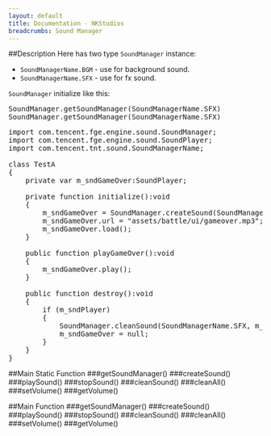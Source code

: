 ```yaml
---
layout: default
title: Documentation - NKStudios
breadcrumbs: Sound Manager
---
```

##Description
Here has two type `SoundManager` instance:
* `SoundManagerName.BGM` - use for background sound.
* `SoundManagerName.SFX` - use for fx sound.

`SoundManager` initialize like this:
<pre class="actionscript">
SoundManager.getSoundManager(SoundManagerName.SFX)
SoundManager.getSoundManager(SoundManagerName.SFX)
</pre>

<pre class="actionscript">
import com.tencent.fge.engine.sound.SoundManager;
import com.tencent.fge.engine.sound.SoundPlayer;
import com.tencent.tnt.sound.SoundManagerName;<br>
class TestA
{
	private var m_sndGameOver:SoundPlayer;<br>
	private function initialize():void
	{
		m_sndGameOver = SoundManager.createSound(SoundManagerName.SFX);
		m_sndGameOver.url = "assets/battle/ui/gameover.mp3";
		m_sndGameOver.load();
	}<br>
	public function playGameOver():void
	{
		m_sndGameOver.play();
	}<br>
	public function destroy():void
	{
		if (m_sndPlayer)
		{
			SoundManager.cleanSound(SoundManagerName.SFX, m_sndGameOver);
			m_sndGameOver = null;
		}
	}
}
</pre>

##Main Static Function
###getSoundManager()
###createSound()
###playSound()
###stopSound()
###cleanSound()
###cleanAll()
###setVolume()
###getVolume()

##Main Function
###getSoundManager()
###createSound()
###playSound()
###stopSound()
###cleanSound()
###cleanAll()
###setVolume()
###getVolume()